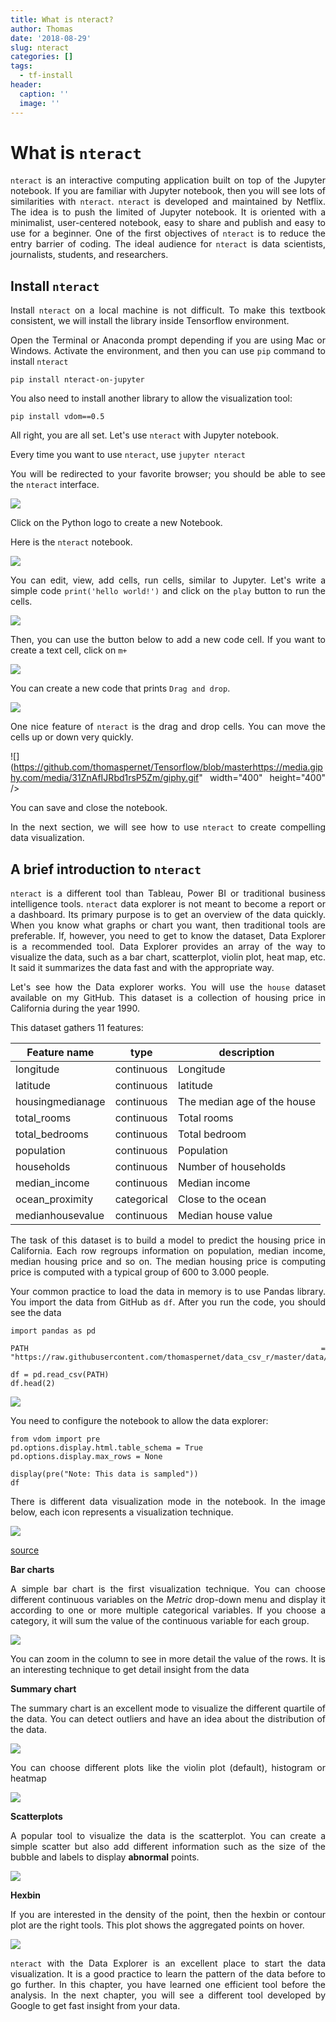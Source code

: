 ```yaml
---
title: What is nteract?
author: Thomas
date: '2018-08-29'
slug: nteract
categories: []
tags:
  - tf-install
header:
  caption: ''
  image: ''
--- 
```


<style>
body {
text-align: justify}
</style>

# What is `nteract`


`nteract` is an interactive computing application built on top of the
Jupyter notebook. If you are familiar with Jupyter notebook, then you
will see lots of similarities with `nteract`. `nteract` is developed and
maintained by Netflix. The idea is to push the limited of Jupyter
notebook. It is oriented with a minimalist, user-centered notebook, easy
to share and publish and easy to use for a beginner. One of the first
objectives of `nteract` is to reduce the entry barrier of coding. The
ideal audience for `nteract` is data scientists, journalists, students,
and researchers.

## Install `nteract`


Install `nteract` on a local machine is not difficult. To make this
textbook consistent, we will install the library inside Tensorflow
environment.

Open the Terminal or Anaconda prompt depending if you are using Mac or
Windows. Activate the environment, and then you can use `pip` command to
install `nteract`

    pip install nteract-on-jupyter

You also need to install another library to allow the visualization
tool:

    pip install vdom==0.5

All right, you are all set. Let's use `nteract` with Jupyter notebook.

Every time you want to use `nteract`, use `jupyter nteract`

You will be redirected to your favorite browser; you should be able to
see the `nteract` interface.

![](https://github.com/thomaspernet/Tensorflow/blob/master/tensorflow/9_What_is_nteract_files/image001.png)

Click on the Python logo to create a new Notebook.

Here is the `nteract` notebook.

![](https://github.com/thomaspernet/Tensorflow/blob/master/tensorflow/9_What_is_nteract_files/image002.png)

You can edit, view, add cells, run cells, similar to Jupyter. Let's
write a simple code `print('hello world!')` and click on the `play`
button to run the cells.

![](https://github.com/thomaspernet/Tensorflow/blob/master/tensorflow/9_What_is_nteract_files/image003.png)

Then, you can use the button below to add a new code cell. If you want
to create a text cell, click on `m+`

![](https://github.com/thomaspernet/Tensorflow/blob/master/tensorflow/9_What_is_nteract_files/image004.png)

You can create a new code that prints `Drag and drop`.

![](https://github.com/thomaspernet/Tensorflow/blob/master/tensorflow/9_What_is_nteract_files/image005.png)

One nice feature of `nteract` is the drag and drop cells. You can move
the cells up or down very quickly.


![](https://github.com/thomaspernet/Tensorflow/blob/masterhttps://media.giphy.com/media/31ZnAfIJRbd1rsP5Zm/giphy.gif" width="400" height="400" />

You can save and close the notebook.

In the next section, we will see how to use `nteract` to create
compelling data visualization.

## A brief introduction to `nteract`


`nteract` is a different tool than Tableau, Power BI or traditional
business intelligence tools. `nteract` data explorer is not meant to
become a report or a dashboard. Its primary purpose is to get an
overview of the data quickly. When you know what graphs or chart you
want, then traditional tools are preferable. If, however, you need to
get to know the dataset, Data Explorer is a recommended tool. Data
Explorer provides an array of the way to visualize the data, such as a
bar chart, scatterplot, violin plot, heat map, etc. It said it
summarizes the data fast and with the appropriate way.

Let's see how the Data explorer works. You will use the `house` dataset
available on my GitHub. This dataset is a collection of housing price in
California during the year 1990.

This dataset gathers 11 features:

| Feature name     | type        | description                 |
|------------------|-------------|-----------------------------|
| longitude        | continuous  | Longitude                   |
| latitude         | continuous  | latitude                    |
| housingmedianage | continuous  | The median age of the house |
| total_rooms      | continuous  | Total rooms                 |
| total_bedrooms   | continuous  | Total bedroom               |
| population       | continuous  | Population                  |
| households       | continuous  | Number of households        |
| median_income    | continuous  | Median income               |
| ocean_proximity  | categorical | Close to the ocean          |
| medianhousevalue | continuous  | Median house value          |

The task of this dataset is to build a model to predict the housing
price in California. Each row regroups information on population, median
income, median housing price and so on. The median housing price is
computing price is computed with a typical group of 600 to 3.000 people.

Your common practice to load the data in memory is to use Pandas
library. You import the data from GitHub as `df`. After you run the
code, you should see the data

    import pandas as pd

    PATH = "https://raw.githubusercontent.com/thomaspernet/data_csv_r/master/data/house_train.csv"

    df = pd.read_csv(PATH)
    df.head(2)

![](https://github.com/thomaspernet/Tensorflow/blob/master/tensorflow/9_What_is_nteract_files/image006.png)

You need to configure the notebook to allow the data explorer:



    from vdom import pre
    pd.options.display.html.table_schema = True
    pd.options.display.max_rows = None

    display(pre("Note: This data is sampled"))
    df

There is different data visualization mode in the notebook. In the image
below, each icon represents a visualization technique.

![](https://github.com/thomaspernet/Tensorflow/blob/master/tensorflow/9_What_is_nteract_files/image007.png)

[source](https://blog.nteract.io/designing-the-nteract-data-explorer-f4476d53f897?gi=688ff22fcc27)

**Bar charts**

A simple bar chart is the first visualization technique. You can choose
different continuous variables on the *Metric* drop-down menu and
display it according to one or more multiple categorical variables. If
you choose a category, it will sum the value of the continuous variable
for each group.

![](https://github.com/thomaspernet/Tensorflow/blob/master/tensorflow/9_What_is_nteract_files/image008.png)

You can zoom in the column to see in more detail the value of the rows.
It is an interesting technique to get detail insight from the data

**Summary chart**

The summary chart is an excellent mode to visualize the different
quartile of the data. You can detect outliers and have an idea about the
distribution of the data.

![](https://github.com/thomaspernet/Tensorflow/blob/master/tensorflow/9_What_is_nteract_files/image009.png)

You can choose different plots like the violin plot (default), histogram
or heatmap

![](https://github.com/thomaspernet/Tensorflow/blob/master/tensorflow/9_What_is_nteract_files/image010.png)

**Scatterplots**

A popular tool to visualize the data is the scatterplot. You can create
a simple scatter but also add different information such as the size of
the bubble and labels to display **abnormal** points.

![](https://github.com/thomaspernet/Tensorflow/blob/master/tensorflow/9_What_is_nteract_files/image011.png)

**Hexbin**

If you are interested in the density of the point, then the hexbin or
contour plot are the right tools. This plot shows the aggregated points
on hover.

![](https://github.com/thomaspernet/Tensorflow/blob/master/tensorflow/9_What_is_nteract_files/image012.png)

`nteract` with the Data Explorer is an excellent place to start the data
visualization. It is a good practice to learn the pattern of the data
before to go further. In this chapter, you have learned one efficient
tool before the analysis. In the next chapter, you will see a different
tool developed by Google to get fast insight from your data.
